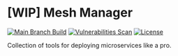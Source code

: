 # [WIP] Mesh Manager

[![Main Branch Build](https://github.com/nadundesilva/mesh-manager/actions/workflows/branch-build.yaml/badge.svg)](https://github.com/nadundesilva/mesh-manager/actions/workflows/branch-build.yaml)
[![Vulnerabilities Scan](https://github.com/nadundesilva/mesh-manager/actions/workflows/vulnerabilities-scan.yaml/badge.svg)](https://github.com/nadundesilva/mesh-manager/actions/workflows/vulnerabilities-scan.yaml)
[![License](https://img.shields.io/badge/License-Apache_2.0-blue.svg)](https://opensource.org/licenses/Apache-2.0)

Collection of tools for deploying microservices like a pro.
